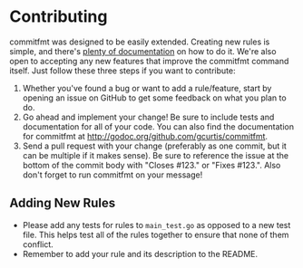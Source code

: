 Contributing
============

commitfmt was designed to be easily extended. Creating new rules is simple, and
there's [plenty of documentation][1] on how to do it. We're also open to
accepting any new features that improve the commitfmt command itself. Just
follow these three steps if you want to contribute:

1. Whether you've found a bug or want to add a rule/feature, start by opening an
   issue on GitHub to get some feedback on what you plan to do.
2. Go ahead and implement your change! Be sure to include tests and
   documentation for all of your code. You can also find the documentation for
   commitfmt at <http://godoc.org/github.com/gcurtis/commitfmt>.
3. Send a pull request with your change (preferably as one commit, but it can be
   multiple if it makes sense). Be sure to reference the issue at the bottom of
   the commit body with "Closes #123." or "Fixes #123.". Also don't forget to
   run commitfmt on your message!

[1]: http://godoc.org/github.com/gcurtis/commitfmt/rules

Adding New Rules
----------------

* Please add any tests for rules to `main_test.go` as opposed to a new test
  file. This helps test all of the rules together to ensure that none of them
  conflict.
* Remember to add your rule and its description to the README.
